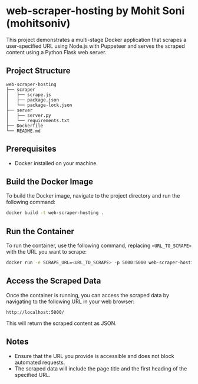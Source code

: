 # web-scraper-hosting by Mohit Soni (mohitsoniv)


This project demonstrates a multi-stage Docker application that scrapes a user-specified URL using Node.js with Puppeteer and serves the scraped content using a Python Flask web server.

## Project Structure

```
web-scraper-hosting
├── scraper
│   ├── scrape.js
│   ├── package.json
│   └── package-lock.json
├── server
│   ├── server.py
│   └── requirements.txt
├── Dockerfile
└── README.md
```

## Prerequisites

- Docker installed on your machine.

## Build the Docker Image

To build the Docker image, navigate to the project directory and run the following command:

```bash
docker build -t web-scraper-hosting .
```

## Run the Container

To run the container, use the following command, replacing `<URL_TO_SCRAPE>` with the URL you want to scrape:

```bash
docker run -e SCRAPE_URL=<URL_TO_SCRAPE> -p 5000:5000 web-scraper-hosting
```

## Access the Scraped Data

Once the container is running, you can access the scraped data by navigating to the following URL in your web browser:

```
http://localhost:5000/
```

This will return the scraped content as JSON.

## Notes

- Ensure that the URL you provide is accessible and does not block automated requests.
- The scraped data will include the page title and the first heading of the specified URL.
